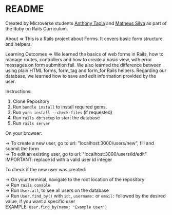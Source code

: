 # README

Created by Microverse students [Anthony Tapia](https://github.com/AnthonyTC89) and [Matheus Silva](https://github.com/matheus-fls) as part of the Ruby on Rails Curriculum.

About => This is a Rails project about Forms. It covers basic form structure and helpers.

Learning Outcomes => We learned the basics of web forms in Rails, how to manage routes, controllers and how to create a basic view, with error messages on form submition fail. We also learned the difference between using plain HTML forms, form_tag and form_for Rails helpers. Regarding our database, we learned how to save and edit information provided by the user. 

Instructions:

1. Clone Repository
2. Run `bundle install` to install required gems.
3. Run `yarn install --check-files` (if requested)
4. Run `rails db:setup` to start the database
5. Run `rails server`

On your browser:

-> To create a new user, go to url: "localhost:3000/users/new", fill and submit the form <br>
-> To edit an existing user, go to url: "localhost:3000/users/id/edit" <br>
   IMPORTANT: replace id with a valid user id integer 

To check if the new user was created:

-> On your terminal, navigate to the root location of the repository <br>
-> Run `rails console` <br>
-> Run `User.all`, to see all users on the database <br>
-> Run `User.find_by()` with `id:`, `username:` or `email:` followed by the desired value, if you want a specific user <br>
   EXAMPLE: `User.find_by(name: "Example User")`
